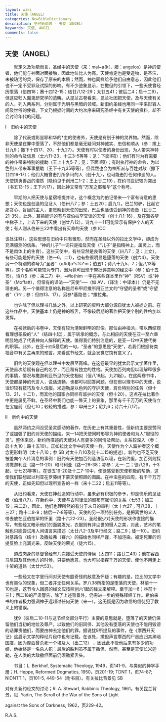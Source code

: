 ```yaml
---
layout: wiki
title: 天使（ANGEL）
categories: NewBibleDictionary
description: 圣经新词典 - 天使（ANGEL）
keywords: 天使, ANGEL
comments: false
---
```


## 天使（ANGEL）

　　就定义及功能而言，圣经中的天使（来：mal~a{k[，腊：angelos）是神的使者，他们能与神面对面接触，因此地位比人为高。天使肯定也是受造物，是圣洁、未被玷污的灵，保存了原来的本质；然而，神也同样给予他们自由意志，因此他们也不一定不受罪及试探的影响。有不少迹象显示，在撒但的引领下，一些天使曾经历堕落（伯四18；赛十四12-15；结廿八12-29；太廿五41；彼后二4；启十二9），但这应归入魔鬼研究学的范畴。从昆兰古卷看来，昆兰社团把天使，及与天使有关的人，列入两系列，分别属于光明与黑暗的领域。新旧约圣经也用同一字来形容人间及世俗的使者。下文乃根据时间的大约次序来研究圣经中有关天使的资料，却不会讨论年代的问题。

Ⅰ　旧约中的天使

　　除了代表或彰显耶和华的*主的使者外，天使是有别于神的灵界物。然而，除非天使是在罪中堕落了，不然他们都是毫无疑问对神诚实、忠信和顺从（参：撒上廿九9；撒下十四17、20，十九27）。天使有时以使者的身份出现，为人带来神特别的命令及信息（士六11-23，十三3-5等等；见：下面Ⅱ项）；他们有时为有需要的神仆带来特别的援助（王上十九5-7；见：下面Ⅱ项）；有时执行神的命令，为以色列人带来军事援助（王下十九35等等），但偶然也会为神所派与百姓对敌（撒下廿四16-17）；他们大概曾击打所多玛的人（创十九），也可能击打任何作恶的人。天使饶勇善战的潜质（隐约见于创卅二1-2；王上廿二19），在约书亚记较为突出（书五13-15；王下六17），因此神又常有“万军之耶和华”这个称号。

　　早期的人把天使与星宿相提并论，这个概念为约伯记带来一个富有诗意的思想；天使也是创造的见证人（伯卅八7；参：士五20；启九1）。巴兰的驴，比起它那贪心、盲目的主人，更觉察到天使的出现，巴兰也活该受到神的责备（民廿二21-35）。此外，耳熟能详的有与亚伯拉罕交谈的天使（创十八1-16），及在雅各梦中梯子上，上去下来的天使（创廿八12）。诗九十一11可能显示有保护个人的天使；有人则从伯卅三22中看出有灭命的天使（参 ICC

该处注释）。这些思想在旧约中只有雏形，然而在圣经以外的拉比文学中，却成为充满臆测的信条。“神的儿子”一词只是指及天使（“儿子”是指精神上，属灵上，而不是肉体上的生育）。这些天使中，有些显然是良善的天使（卅八7；见：上文），有些可能是好的天使（伯一6，二1），也有些很明显是堕落的天使（创六4）。天使另一个特别的称号为“圣者”（q#d[o^s%i^m；伯五1；诗八十九5、7；但八13等等）。这个名称可能较为专门，因为竟可出现于带批评意味的经文中（参：伯十五15）。诗八5（参：来二7）中，~#lo{him 一字在某些译本里作“神”（RSV）或“神圣”（Moffatt），但常有的译法──“天使”──（如 AV，〔译注：中译本〕）仍是不无理由的。另一个值得注意的名称是尼布甲尼撒所用亚兰文的“守望的圣者”或“守望者”（`i^r；参：但四13、17）。另参*基路伯；*撒拉弗。

　　也许除了但以理书几处之外，以上研究的资料大部分源自犹太人被掳之前。在这些作品中，天使基本上仍是神的喉舌，不像较后期的著作把天使个别的性格加以发挥。

　　在被掳后的书卷中，天使有较为清晰鲜明的形像。那位由神指派，带以西结观看理想圣殿的“人”（结四十起），属于转承的概念，与此相应的天使在亚一至六章明显地成了代表神向人解释的天使。值得我们特别注意的，是亚一12中天使代祷的职事。此外，在亚十四5最后的一句，“圣者”的意思是“天使”，若我们根据符类福音中有关主再来的预言，来看这节经文，就会发觉它饶有意义了。

　　旧约的天使观在但以理书中发展至高峰。在这卷最早的犹太启示文学著作里，天使首次给赋有自己的名字，而且稍有独立的性格。天使加百列向但以理解释很多的事情，情况与撒迦利亚所见的天使相似（但八16起，九21起）。在这两卷书中，天使都是神的代言人，说话流畅，也都可以回答问题，但在但以理书中的天使，说话却较有技巧及令人信服。米迦勒是以色列的守护天使，肩负特别的任务（但十13、21，十二1），而其他的国家亦同样有监护的天使（但十20）。这点在拉比著作中更是屡见不鲜。在圣经中我们也能一瞥天上的景象，那里有千千万万的天使侍立在宝座前（但七10；较轻的描述，参：申卅三2；尼九6；诗六十八17）。

Ⅱ　新约中的天使

　　虽然两约之间没受圣灵感动的著作，在历史上有其重要性，但新约主要是赞同了或加强了旧约对天使的描绘。来一14把天使同时形容为神的使者和为人“服役的灵”。整体来说，新约所描述的天使对人有更多的同情及帮助，关系较深入（参：启十九10；路十五10）。正如拉比文学中的天使一样，天使作为个人监护者这个概念更形鲜明（太十八10；参 SB 对太十八10及徒十二15的提述）。新约也不乏天使被差向个人传消息的事例：旧约有天使加百列造访但以理，在新约里，加百列则探访撒迦利亚（路一11-20）和马利亚（路一26-38；亦参：太一-二；徒八26，十3起，廿七23等等）。在徒五19-20及十二7-10中，使徒感受到天使积极的帮助，这使我们联想起以利亚在罗藤树下蒙天使照顾的图画。在神宝座的四周，有千千万万的天使，正如先知但以理所宣告的一样（来十二22；启五11等等）。

　　从旧约看来，天使在神创造的行动中，虽未必有积极的参予，却是快乐的见证者（伯卅八7）。在新约中，天使与古时律法的颁布有密切的关系（七53；加三19；来二2），因此，他们也理所然的有分于末日的审判（太十六27；可八38，十三27；路十二8-9；帖后一7-8等等）。天使的另一项特别任务，是把离世的义人带去放在亚伯拉罕的怀里（路十六22-23）。圣经很少对天使的形状作直接的描写，有些经文暗示他们的面貌发光，衣服则有非尘世的慑人之美，对此，艺术的笔触也只能尝试用人间语言来描述（太廿八2-3及平行经文；路二9；徒一10）。旧约对基路伯（结十）及撒拉弗（赛六）的描绘也同样严谨，不加渲染。被定死罪的司提反脸上充满光采，反映天使的荣光（徒六15）。

　　道成肉身的基督曾经有几次接受天使的侍候（太四11；路廿二43）；他在客西马尼园及其他地方的时候，只要他愿意，也大可以指挥千万的天使，使他不用走上十架的道路（太廿六53）。

　　一些经文在字里行间对天使有股奇怪的敌意及怀疑；有趣的是，拉比的文学中也有类似的现象，但二者并无任何关系。罗八38所指的是堕落的天使，林前十一10也是，这节令人困惑的经文应按照创六1起的经文来解释。至于加一8；林前十三1；西二18的严肃警告，除了上述背景外，仍需进一步的特殊释经工作。希伯来书的作者极力强调神子远超过任何天使（来一），这无疑是因为收信的信徒犯了教义上的错误。

　　犹9（彼后二10-11与这节经文部分平行）主要的意思就是，堕落了的天使仍保留他们当初的地位及尊严，以致他们的旧同侪、其他没有堕落的天使也不能用毁谤的话罪责他们，而要由神去定他们的罪。据说犹9所提及的事件，在《摩西升天记》这启示文学的释经片段中也有记载。在该处，撒但声言摩西的尸首应归其黑暗国度，因为摩西曾杀死一个埃及人（出二12） ，因此此不管他后来有多少的功绩，他始终是一名杀人犯；最后的胜利虽不属于撒但，然而，甚至是天使长米迦勒，在人类的大敌撒但面前仍须勒紧舌头。

　　书目：L. Berkhof, Systematic Theology, 1949，页141-9，与类似的神学手册；H. Heppe, Reformed Dogmatics, 1950，页201-19; TDNT 1，页74-87; NIDNTT 1，页101-5, 449-54（附书目）。有关拉比背景见 SB

对有关新约经文的讨论；R. A. Stewart, Rabbinic Theology, 1961。有关昆兰背景，见 .Yadin, The Scroll of the War of the Sons of Light

against the Sons of Darkness, 1962，页229-42。

R.A.S.






